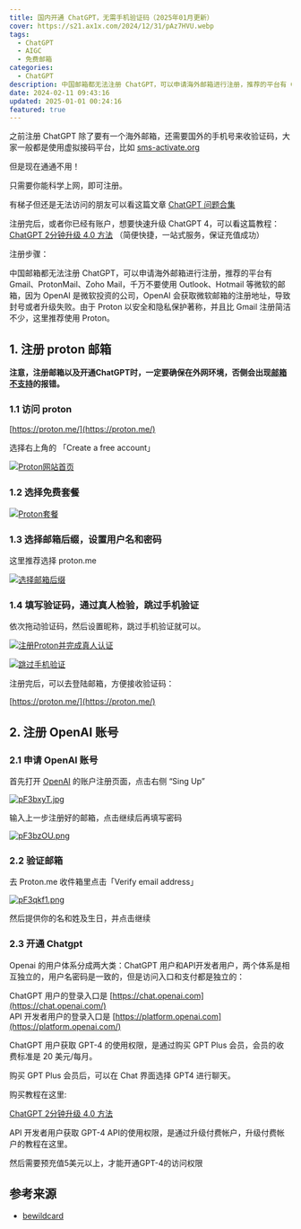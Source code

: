 ```yaml
---
title: 国内开通 ChatGPT，无需手机验证码（2025年01月更新）
cover: https://s21.ax1x.com/2024/12/31/pAz7HVU.webp
tags:
  - ChatGPT
  - AIGC
  - 免费邮箱
categories:
  - ChatGPT
description: 中国邮箱都无法注册 ChatGPT，可以申请海外邮箱进行注册，推荐的平台有 Gmail、ProtonMail、Zoho Mail. 打开全文查看详细步骤。
date: 2024-02-11 09:43:16
updated: 2025-01-01 00:24:16
featured: true
---
```


之前注册 ChatGPT 除了要有一个海外邮箱，还需要国外的手机号来收验证码，大家一般都是使用虚拟接码平台，比如 [sms-activate.org](https://sms-activate.org/?ref=4616107)

但是现在通通不用！

只需要你能科学上网，即可注册。

<!-- more -->

有梯子但还是无法访问的朋友可以看这篇文章 [ChatGPT 问题合集](/chatgpt_problems)

注册完后，或者你已经有账户，想要快速升级 ChatGPT 4，可以看这篇教程：[ChatGPT 2分钟升级 4.0 方法](/upgrade_chatgpt/) （简便快捷，一站式服务，保证充值成功）

注册步骤：

中国邮箱都无法注册 ChatGPT，可以申请海外邮箱进行注册，推荐的平台有 Gmail、ProtonMail、Zoho Mail，千万不要使用 Outlook、Hotmail 等微软的邮箱，因为 OpenAI 是微软投资的公司，OpenAI 会获取微软邮箱的注册地址，导致封号或者升级失败。由于 Proton 以安全和隐私保护著称，并且比 Gmail 注册简洁不少，这里推荐使用 Proton。


## 1. 注册 proton 邮箱

**注意，注册邮箱以及开通ChatGPT时，一定要确保在外网环境，否侧会出现[邮箱不支持](/problem_001_email_not_supported/)的报错。**

### 1.1 访问 proton

[https://proton.me/](https://proton.me/)

选择右上角的 「Create a free account」

[![Proton网站首页](https://s11.ax1x.com/2024/02/11/pF3brLD.jpg)](https://imgse.com/i/pF3brLD)

### 1.2 选择免费套餐

[![Proton套餐](https://s11.ax1x.com/2024/02/11/pF3bIOS.jpg)](https://imgse.com/i/pF3bIOS)

### 1.3 选择邮箱后缀，设置用户名和密码

这里推荐选择 proton.me

[![选择邮箱后缀](https://s11.ax1x.com/2024/02/11/pF3bqFs.jpg)](https://imgse.com/i/pF3bqFs)

### 1.4 填写验证码，通过真人检验，跳过手机验证

依次拖动验证码，然后设置昵称，跳过手机验证就可以。

[![注册Proton并完成真人认证](https://s11.ax1x.com/2024/02/11/pF3bOWq.jpg)](https://imgse.com/i/pF3bOWq "注册Proton并完成真人认证")

[![跳过手机验证](https://s11.ax1x.com/2024/02/11/pF3bjS0.jpg)](https://imgse.com/i/pF3bjS0)

注册完后，可以去登陆邮箱，方便接收验证码：

[https://proton.me/](https://proton.me/)

## 2. 注册 OpenAI 账号

### 2.1 申请 OpenAI 账号

首先打开 [OpenAI](https://chat.openai.com/) 的账户注册页面，点击右侧 “Sing Up”

[![pF3bxyT.jpg](https://s11.ax1x.com/2024/02/11/pF3bxyT.jpg)](https://imgse.com/i/pF3bxyT)

输入上一步注册好的邮箱，点击继续后再填写密码

[![pF3bzOU.png](https://s11.ax1x.com/2024/02/11/pF3bzOU.png)](https://imgse.com/i/pF3bzOU)

### 2.2 验证邮箱

去 Proton.me 收件箱里点击「Verify email address」

[![pF3qkf1.png](https://s11.ax1x.com/2024/02/11/pF3qkf1.png)](https://imgse.com/i/pF3qkf1)

然后提供你的名和姓及生日，并点击继续

### 2.3 开通 Chatgpt

Openai 的用户体系分成两大类：ChatGPT 用户和API开发者用户，两个体系是相互独立的，用户名密码是一致的，但是访问入口和支付都是独立的：

ChatGPT 用户的登录入口是 [https://chat.openai.com](https://chat.openai.com/)  
API 开发者用户的登录入口是 [https://platform.openai.com](https://platform.openai.com/)

ChatGPT 用户获取 GPT-4 的使用权限，是通过购买 GPT Plus 会员，会员的收费标准是 20 美元/每月。

购买 GPT Plus 会员后，可以在 Chat 界面选择 GPT4 进行聊天。

购买教程在这里:

[ChatGPT 2分钟升级 4.0 方法](https://chatgpt-jx.com/upgrade_chatgpt/)

API 开发者用户获取 GPT-4 API的使用权限，是通过升级付费帐户，升级付费帐户的教程在这里。

然后需要预充值5美元以上，才能开通GPT-4的访问权限

## 参考来源
- [bewildcard](https://bewildcard.com/i/ChatGPT6)
